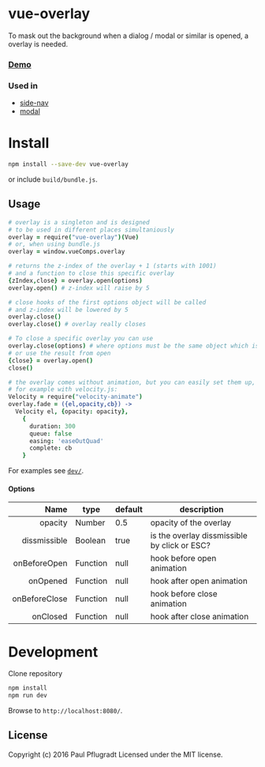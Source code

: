# vue-overlay

To mask out the background when a dialog / modal or similar is opened, a overlay is needed.

### [Demo](https://vue-comps.github.io/vue-overlay)

### Used in
- [side-nav](https://vue-comps.github.io/vue-side-nav)
- [modal](https://vue-comps.github.io/vue-comps-modal)
# Install

```sh
npm install --save-dev vue-overlay
```
or include `build/bundle.js`.

## Usage
```coffee
# overlay is a singleton and is designed
# to be used in different places simultaniously
overlay = require("vue-overlay")(Vue)
# or, when using bundle.js
overlay = window.vueComps.overlay

# returns the z-index of the overlay + 1 (starts with 1001)
# and a function to close this specific overlay
{zIndex,close} = overlay.open(options)
overlay.open() # z-index will raise by 5

# close hooks of the first options object will be called
# and z-index will be lowered by 5
overlay.close()
overlay.close() # overlay really closes

# To close a specific overlay you can use
overlay.close(options) # where options must be the same object which is used to open
# or use the result from open
{close} = overlay.open()
close()

# the overlay comes without animation, but you can easily set them up,
# for example with velocity.js:
Velocity = require("velocity-animate")
overlay.fade = ({el,opacity,cb}) ->
  Velocity el, {opacity: opacity},
    {
      duration: 300
      queue: false
      easing: 'easeOutQuad'
      complete: cb
    }
```

For examples see [`dev/`](dev/).
#### Options
| Name | type | default | description |
| ---:| --- | ---| --- |
| opacity | Number | 0.5 | opacity of the overlay |
| dissmissible | Boolean | true | is the overlay dissmissible by click or ESC? |
| onBeforeOpen | Function | null | hook before open animation |
| onOpened | Function | null | hook after open animation |
| onBeforeClose | Function | null | hook before close animation |
| onClosed | Function | null | hook after close animation |

# Development
Clone repository
```sh
npm install
npm run dev
```
Browse to `http://localhost:8080/`.

## License
Copyright (c) 2016 Paul Pflugradt
Licensed under the MIT license.
